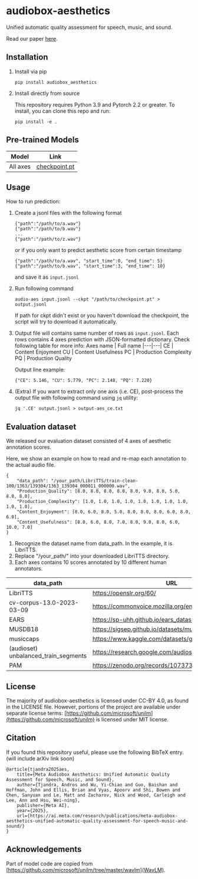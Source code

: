 # audiobox-aesthetics

Unified automatic quality assessment for speech, music, and sound.

Read our paper [here](https://ai.meta.com/research/publications/meta-audiobox-aesthetics-unified-automatic-quality-assessment-for-speech-music-and-sound/).


## Installation

1. Install via pip
    ```
    pip install audiobox_aesthetics
    ```

2. Install directly from source

    This repository requires Python 3.9 and Pytorch 2.2 or greater. To install, you can clone this repo and run:
    ```
    pip install -e .
    ```

## Pre-trained Models

Model | Link
|---|---|
All axes | [checkpoint.pt](https://dl.fbaipublicfiles.com/audiobox-aesthetics/checkpoint.pt)

## Usage

How to run prediction:

1. Create a jsonl files with the following format
    ```
    {"path":"/path/to/a.wav"}
    {"path":"/path/to/b.wav"}
    ...
    {"path":"/path/to/z.wav"}
    ```
    or if you only want to predict aesthetic score from certain timestamp
    ```
    {"path":"/path/to/a.wav", "start_time":0, "end_time": 5}
    {"path":"/path/to/b.wav", "start_time":3, "end_time": 10}
    ```
    and save it as `input.jsonl`

2. Run following command
    ```
    audio-aes input.jsonl --ckpt "/path/to/checkpoint.pt" > output.jsonl
    ```
    If path for ckpt didn't exist or you haven't download the checkpoint, the script will try to download it automatically.

3. Output file will contains same number of rows as `input.jsonl`. Each rows contains 4 axes prediction with JSON-formatted dictionary. Check following table for more info:
    Axes name | Full name
    |---|---|
    CE | Content Enjoyment
    CU | Content Usefulness
    PC | Production Complexity
    PQ | Production Quality
    
    Output line example:
    ```
    {"CE": 5.146, "CU": 5.779, "PC": 2.148, "PQ": 7.220}
    ```



4. (Extra) If you want to extract only one axis (i.e. CE), post-process the output file with following command using `jq` utility: 
    
    ```jq '.CE' output.jsonl > output-aes_ce.txt```



## Evaluation dataset
We released our evaluation dataset consisted of 4 axes of aesthetic annotation scores. 

Here, we show an example on how to read and re-map each annotation to the actual audio file.
```
{
    "data_path": "/your_path/LibriTTS/train-clean-100/1363/139304/1363_139304_000011_000000.wav", 
    "Production_Quality": [8.0, 8.0, 8.0, 8.0, 8.0, 9.0, 8.0, 5.0, 8.0, 8.0], 
    "Production_Complexity": [1.0, 1.0, 1.0, 1.0, 1.0, 1.0, 1.0, 1.0, 1.0, 1.0], 
    "Content_Enjoyment": [8.0, 6.0, 8.0, 5.0, 8.0, 8.0, 8.0, 6.0, 8.0, 6.0], 
    "Content_Usefulness": [8.0, 6.0, 8.0, 7.0, 8.0, 9.0, 8.0, 6.0, 10.0, 7.0]
}
```
1. Recognize the dataset name from data_path. In the example, it is LibriTTS.
2. Replace "/your_path/" into your downloaded LibriTTS directory. 
3. Each axes contains 10 scores annotated by 10 different human annotators.

data_path | URL
|---|---|
LibriTTS |  https://openslr.org/60/
cv-corpus-13.0-2023-03-09 | https://commonvoice.mozilla.org/en/datasets
EARS | https://sp-uhh.github.io/ears_dataset/
MUSDB18 | https://sigsep.github.io/datasets/musdb.html
musiccaps | https://www.kaggle.com/datasets/googleai/musiccaps
(audioset) unbalanced_train_segments | https://research.google.com/audioset/dataset/index.html 
PAM | https://zenodo.org/records/10737388

## License
The majority of audiobox-aesthetics is licensed under CC-BY 4.0, as found in the LICENSE file.
However, portions of the project are available under separate license terms: [https://github.com/microsoft/unilm](https://github.com/microsoft/unilm) is licensed under MIT license.

## Citation
If you found this repository useful, please use the following BibTeX entry. (will include arXiv link soon)

```
@article{tjandra2025aes,
    title={Meta Audiobox Aesthetics: Unified Automatic Quality Assessment for Speech, Music, and Sound},
    author={Tjandra, Andros and Wu, Yi-Chiao and Guo, Baishan and Hoffman, John and Ellis, Brian and Vyas, Apoorv and Shi, Bowen and Chen, Sanyuan and Le, Matt and Zacharov, Nick and Wood, Carleigh and Lee, Ann and Hsu, Wei-ning},
    publisher={Meta AI},
    year={2025},
    url={https://ai.meta.com/research/publications/meta-audiobox-aesthetics-unified-automatic-quality-assessment-for-speech-music-and-sound/}
}
```

## Acknowledgements

Part of model code are copied from [https://github.com/microsoft/unilm/tree/master/wavlm](WavLM).

